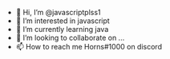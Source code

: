 - 👋 Hi, I’m @javascriptplss1
- 👀 I’m interested in javascript
- 🌱 I’m currently learning java
- 💞️ I’m looking to collaborate on ...
- 📫 How to reach me Horns#1000 on discord

<!---
javascriptplss1/javascriptplss1 is a ✨ special ✨ repository because its `README.md` (this file) appears on your GitHub profile.
You can click the Preview link to take a look at your changes.
--->
